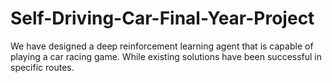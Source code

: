 # Self-Driving-Car-Final-Year-Project
We have designed a deep reinforcement learning agent that is capable of playing a car racing game. While existing solutions have been successful in specific routes.
